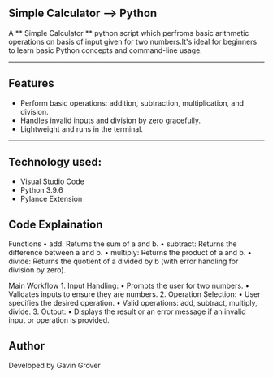 ## Simple Calculator --> Python
A ** Simple Calculator ** python script which perfroms basic arithmetic operations on basis of input given for two numbers.It's ideal for beginners to learn basic Python concepts and command-line usage.

----

## Features
- Perform basic operations: addition, subtraction, multiplication, and division.
- Handles invalid inputs and division by zero gracefully.
- Lightweight and runs in the terminal.

----

## Technology used:
- Visual Studio Code
- Python 3.9.6
- Pylance Extension

## Code Explaination
Functions
	•	add: Returns the sum of a and b.
	•	subtract: Returns the difference between a and b.
	•	multiply: Returns the product of a and b.
	•	divide: Returns the quotient of a divided by b (with error handling for division by zero).

Main Workflow
	1.	Input Handling:
	•	Prompts the user for two numbers.
	•	Validates inputs to ensure they are numbers.
	2.	Operation Selection:
	•	User specifies the desired operation.
	•	Valid operations: add, subtract, multiply, divide.
	3.	Output:
	•	Displays the result or an error message if an invalid input or operation is provided.

## Author
Developed by Gavin Grover

